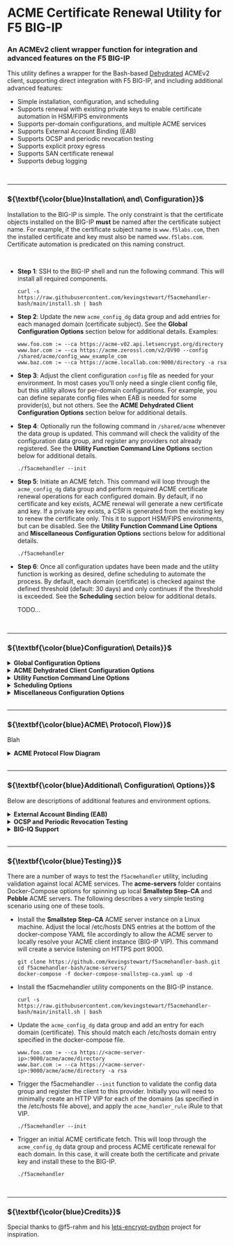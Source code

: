 # ACME Certificate Renewal Utility for F5 BIG-IP

### An ACMEv2 client wrapper function for integration and advanced features on the F5 BIG-IP

This utility defines a wrapper for the Bash-based [Dehydrated](https://github.com/dehydrated-io/dehydrated) ACMEv2 client, supporting direct integration with F5 BIG-IP, and including additional advanced features:

* Simple installation, configuration, and scheduling
* Supports renewal with existing private keys to enable certificate automation in HSM/FIPS environments
* Supports per-domain configurations, and multiple ACME services
* Supports External Account Binding (EAB)
* Supports OCSP and periodic revocation testing
* Supports explicit proxy egress
* Supports SAN certificate renewal
* Supports debug logging

<br />

------------
### ${\textbf{\color{blue}Installation\ and\ Configuration}}$
Installation to the BIG-IP is simple. The only constraint is that the certificate objects installed on the BIG-IP **must** be named after the certificate subject name. For example, if the certificate subject name is ```www.f5labs.com```, then the installed certificate and key must also be named ```www.f5labs.com```. Certificate automation is predicated on this naming construct. 

<br />

* **Step 1**: SSH to the BIG-IP shell and run the following command. This will install all required components.

    ```
    curl -s https://raw.githubusercontent.com/kevingstewart/f5acmehandler-bash/main/install.sh | bash
    ```

* **Step 2**: Update the new ```acme_config_dg``` data group and add entries for each managed domain (certificate subject). See the **Global 
Configuration Options** section below for additional details. Examples:

    ```
    www.foo.com := --ca https://acme-v02.api.letsencrypt.org/directory
    www.bar.com := --ca https://acme.zerossl.com/v2/DV90 --config /shared/acme/config_www_example_com
    www.baz.com := --ca https://acme.locallab.com:9000/directory -a rsa
    ```

* **Step 3**: Adjust the client configuration ```config``` file as needed for your environment. In most cases you'll only need a single client config file, but this utility allows for per-domain configurations. For example, you can define separate config files when EAB is needed for some provider(s), but not others. See the **ACME Dehydrated Client Configuration Options** section below for additional details.

* **Step 4**: Optionally run the following command in ```/shared/acme``` whenever the data group is updated. This command will check the validity of the configuration data group, and register any providers not already registered. See the **Utility Function Command Line Options** section below for additional details.

    ```
    ./f5acmehandler --init
    ```

* **Step 5**: Initiate an ACME fetch. This command will loop through the ```acme_config_dg``` data group and perform required ACME certificate renewal operations for each configured domain. By default, if no certificate and key exists, ACME renewal will generate a new certificate and key. If a private key exists, a CSR is generated from the existing key to renew the certificate only. This it to support HSM/FIPS environments, but can be disabled. See the **Utility Function Command Line Options** and **Miscellaneous Configuration Options** sections below for additional details.

    ```
    ./f5acmehandler
    ```

* **Step 6**: Once all configuration updates have been made and the utility function is working as desired, define scheduling to automate the process. By default, each domain (certificate) is checked against the defined threshold (default: 30 days) and only continues if the threshold is exceeded. See the **Scheduling** section below for additional details.

    TODO...
<br />

------------
### ${\textbf{\color{blue}Configuration\ Details}}$

<details>
<summary><b>Global Configuration Options</b></summary>

Global configuration options are specified in the ```acme_config_dg``` data group for each domain (certificate subject). Each entry in the data group must include a **String**: the domain name (ex. www.f5labs.com), and a **Value** consisting of a number of configuration options:

<br />

| **Value Options** | **Description**                                 | **Examples**                                                                       | **Required**|
|-------------------|-------------------------------------------------|------------------------------------------------------------------------------------|-------------|
| --ca              | Defines the ACME provider URL                   | --ca https://acme-v02.api.letsencrypt.org/directory           (Let's Encrypt)<br />--ca https://acme-staging-v02.api.letsencrypt.org/directory   (LE Staging)<br />--ca https://acme.zerossl.com/v2/DV90                         (ZeroSSL)<br />--ca https://api.buypass.com/acme/directory                   (Buypass)<br />--ca https://api.test4.buypass.no/acme/directory              (Buypass Test)       |     Yes     |
| --config          | Defines an alternate config file<br />(default /shared/acme/config)                | --config /shared/acme/config_www_f5labs_com                                        |     No      |
| -a                | Overrides the required leaf certificate<br />algorithm specified in the config file.<br />Options:<br />- rsa<br />- prime256v1<br />- secp384r1         | -a rsa<br />-a prime256v1<br />-a secp384r1                                                                             |     No      |   

<br />

Examples:

```
www.foo.com := --ca https://acme-v02.api.letsencrypt.org/directory
www.bar.com := --ca https://acme.zerossl.com/v2/DV90 --config /shared/acme/config_www_example_com
www.baz.com := --ca https://acme.locallab.com:9000/directory -a rsa
```
</details>

<details>
<summary><b>ACME Dehydrated Client Configuration Options</b></summary>

Within the ```/shared/acme/config``` file are a number of additional client attributes. This utility allows for per-domain configurations, for example, when EAB is needed for some providers, but not others. Adjust the following atttributes as required for your Acme provider(s).

| **Config Options**    | **Description**                                                                             |
|-----------------------|---------------------------------------------------------------------------------------------|
| CURL_OPTS             | Defines specific attributes used in the underlying Curl functions. This could minimally<br />include:<br />--http1.1          = use HTTP/1.1<br />-k                 = ignore certificate errors<br />-x \<proxy-url\>     = use an explicit proxy     |
| KEY_ALGO              | Defines the required leaf certificate algorithm (rsa, prime256v1, or secp384r1)             |
| KEYSIZE               | Defines the required leaf certificate key size (default: 4096)                              |
| CONTACT_EMAIL         | Defines the registration account name and must be unique per provider requirements          |
| OCSP_MUST_STAPLE      | Option to add CSR-flag indicating OCSP stapling to be mandatory (default: no)               |
| RENEW_DAYS            | Minimum days before expiration to automatically renew certificate (default: 30)             |
| OCSP_FETCH            | Fetch OCSP responses (default: no)                                                          |
| OCSP_DAYS             | OCSP refresh interval (default: 5 days)                                                     |
| EAB_KID/EAB_HMAC_KEY  | Extended Account Binding (EAB) support                                                      |
</details>

<details>
<summary><b>Utility Function Command Line Options</b></summary>

The ```f5acmehandler.sh``` utility script also supports a set of commandline options for general maintenance usage. When no command options are specified, the utility loops through the ```acme_config_dg``` data group and performs required ACME certificate renewal operations for each configured domain.

| **Command Option** | **Description**                                                                                  |
|--------------------|--------------------------------------------------------------------------------------------------|
| --force            | Overrides the default certificate renewal threshhold check (default 30 days)                     |
| --domain           | Performs ACME renewal functions for a single specified domain. Can be combined with --force<br />Examples:<br />--domain www.foo.com<br />--domain www.bar.com --force      |
| --init             | Performs validation checks. Optionally use this command after modifying the global configuration data group<br />- Checks for certificate association to a client SSL profile<br />- Checks for client SSL profile association to an HTTPS virtual server<br />- Checks for HTTP VIP listening on same HTTPS virtual server IP<br />- Creates HTTP VIP if HTTPS VIP exists<br />- Registers any newly-defined ACME providers |                                                                
| --help             | Shows the help information for above command options                                             |
</details>

<details>
<summary><b>Scheduling Options</b></summary>
TODO
</details>

<details>
<summary><b>Miscellaneous Configuration Options</b></summary>

The following additional values are defined directly within the ```f5acmehandler.sh``` utility script. Adjust only as required.

| **Command Option**   | **Description**                                                                                                |
|----------------------|----------------------------------------------------------------------------------------------------------------|
| THRESHOLD            | Threshold in days when a certificate must be renewed (default 30 days)                                         |
| ALWAYS_GENERATE_KEY  | Set to true to always generate a private key. Otherwise a CSR is created from an existing key (default: false) |
| ERRORLOG             | Set to true to generate error logging (to LOGFILE) (default: true)                                             |
| DEBUGLOG             | Set to true to generate debug logging (to LOGFILE) (default: false)                                            |
| LOGFILE              | Set to location of the error/debug log (default: /var/log/acmehandler)                                         |
</details>

<br />

------------
### ${\textbf{\color{blue}ACME\ Protocol\ Flow}}$
Blah

<details>
<summary><b>ACME Protocol Flow Diagram</b></summary>

TODO
</details>

<br />

------------
### ${\textbf{\color{blue}Additional\ Configuration\ Options}}$
Below are descriptions of additional features and environment options.

<details>
<summary><b>External Account Binding (EAB)</b></summary>

External Account Binding (EAB) "pre-authentication" is defined in the [ACME RFC](https://datatracker.ietf.org/doc/html/rfc8555#section-7.3.4). This is used to associate an ACME account with an existing account in a non-ACME system. The CA operating the ACME server provides a **MAC Key** and **Key Identifier**, which must be included in the ACME client registration process. The client MAC and Key ID are specified within the ```/shared/acme/config``` file. Example:

```
# Extended Account Binding (EAB) support
EAB_KID=keyid_00
EAB_HMAC_KEY=bWFjXzAw
```
</details>

<details>
<summary><b>OCSP and Periodic Revocation Testing</b></summary>
TODO
</details>

<details>
<summary><b>BIG-IQ Support</b></summary>
TODDO
</details>

<br />

------------
### ${\textbf{\color{blue}Testing}}$
There are a number of ways to test the ```f5acmehandler``` utility, including validation against local ACME services. The **acme-servers** folder contains Docker-Compose options for spinning up local **Smallstep Step-CA** and **Pebble** ACME servers. The following describes a very simple testing scenario using one of these tools.

* Install the **Smallstep Step-CA** ACME server instance on a Linux machine. Adjust the local /etc/hosts DNS entries at the bottom of the docker-compose YAML file accordingly to allow the ACME server to locally resolve your ACME client instance (BIG-IP VIP). This command will create a service listening on HTTPS port 9000.

    ```
    git clone https://github.com/kevingstewart/f5acmehandler-bash.git
    cd f5acmehandler-bash/acme-servers/
    docker-compose -f docker-compose-smallstep-ca.yaml up -d
    ```

* Install the f5acmehandler utility components on the BIG-IP instance.

    ```
    curl -s https://raw.githubusercontent.com/kevingstewart/f5acmehandler-bash/main/install.sh | bash
    ```

* Update the ```acme_config_dg``` data group and add an entry for each domain (certificate). This should match each /etc/hosts domain entry specified in the docker-compose file.

    ```
    www.foo.com := --ca https://<acme-server-ip>:9000/acme/acme/directory
    www.bar.com := --ca https://<acme-server-ip>:9000/acme/acme/directory -a rsa
    ```
  
* Trigger the f5acmehandler ```--init``` function to validate the config data group and register the client to this provider. Initially you will need to minimally create an HTTP VIP for each of the domains (as specified in the /etc/hosts file above), and apply the ```acme_handler_rule``` iRule to that VIP.

    ```
    ./f5acmehandler --init
    ```
    
* Trigger an initial ACME certificate fetch. This will loop through the ```acme_config_dg``` data group and process ACME certificate renewal for each domain. In this case, it will create both the certificate and private key and install these to the BIG-IP.

    ```
    ./f5acmehandler
    ```

<br />

------------
### ${\textbf{\color{blue}Credits}}$
Special thanks to @f5-rahm and his [lets-encrypt-python](https://github.com/f5devcentral/lets-encrypt-python) project for inspiration.

<br />
<br />
<br />










